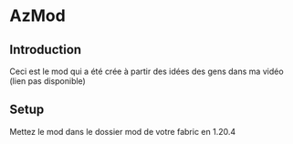 # AzMod

## Introduction

Ceci est le mod qui a été crée à partir des idées des gens dans ma vidéo (lien pas disponible)

## Setup

Mettez le mod dans le dossier mod de votre fabric en 1.20.4